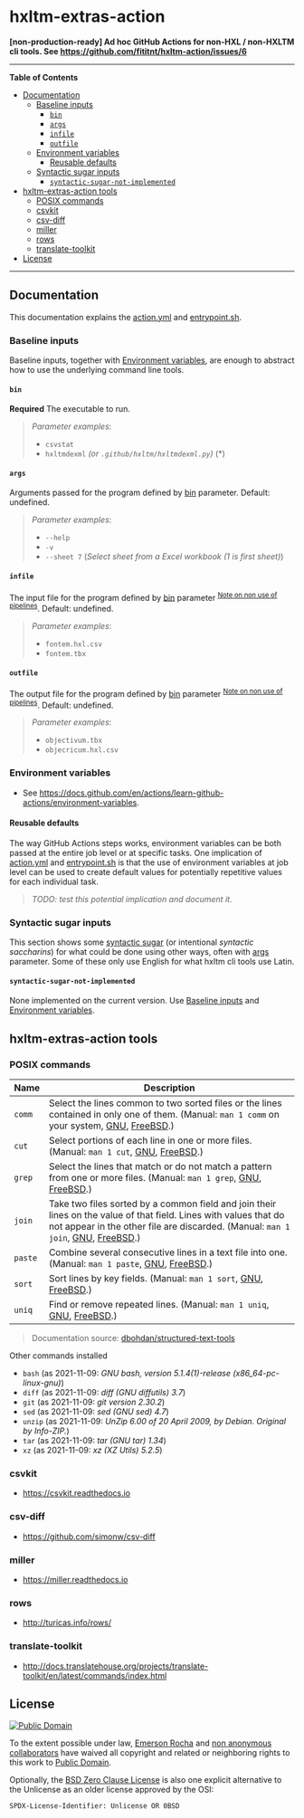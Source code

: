 # hxltm-extras-action
**[non-production-ready] Ad hoc GitHub Actions for non-HXL / non-HXLTM cli tools. See https://github.com/fititnt/hxltm-action/issues/6**

---

**Table of Contents**

<!-- TOC depthFrom:2 -->

- [Documentation](#documentation)
    - [Baseline inputs](#baseline-inputs)
        - [`bin`](#bin)
        - [`args`](#args)
        - [`infile`](#infile)
        - [`outfile`](#outfile)
    - [Environment variables](#environment-variables)
        - [Reusable defaults](#reusable-defaults)
    - [Syntactic sugar inputs](#syntactic-sugar-inputs)
        - [`syntactic-sugar-not-implemented`](#syntactic-sugar-not-implemented)
- [hxltm-extras-action tools](#hxltm-extras-action-tools)
    - [POSIX commands](#posix-commands)
    - [csvkit](#csvkit)
    - [csv-diff](#csv-diff)
    - [miller](#miller)
    - [rows](#rows)
    - [translate-toolkit](#translate-toolkit)
- [License](#license)

<!-- /TOC -->

---

<!--
- https://github.com/nektos/act
- https://github.com/actions/hello-world-docker-action
- https://docs.github.com/en/actions/creating-actions/creating-a-docker-container-action
- https://docs.github.com/en/actions/learn-github-actions/workflow-commands-for-github-actions

cp -r /workspace/git/fititnt/hxltm-extras-action /home/fititnt/Downloads/hxltm-extras-action-backup

rsync -r -a -v /workspace/git/fititnt/hxltm-extras-action/ /home/fititnt/Downloads/hxltm-extras-action
cd /home/fititnt/Downloads/hxltm-extras-action
docker run --rm -it $(docker build -q .)

docker run --rm -it $(docker build -q .) 'compgen -c'  # nao disponivel
docker run --rm -it $(docker build -q .) 'which csvstat'
docker run --rm -it $(docker build -q .) 'which csv2po'
docker run --rm -it $(docker build -q .) 'ls /usr/local/bin/'
docker run --rm -it $(docker build -q .) 'find /usr/local/bin/ -executable -type f'
docker run --rm -it $(docker build -q -f Dockerfile-extras .) 'hxltmcli --help'

> Delete old images
docker rmi $(docker images -f "dangling=true" -q)

cp .github/hxltm/hxltm-exemplum-linguam.tm.hxl.csv hxltm-exemplum-linguam.tm.hxl.csv

docker run --rm -it $(docker build -q .) 'hxltmcli' 'tests/hxltm-exemplum-linguam.tm.hxl.csv' 'objectivum.tbx' '--objectivum-TBX-Basim'

- # Using act
act
act --privileged

-#
-# Issues
-#  - https://github.com/nektos/act/issues/555
-#    - https://github.com/nektos/act/issues/410#issuecomment-732096442
-->

## Documentation

This documentation explains the [action.yml](action.yml) and
[entrypoint.sh](entrypoint.sh).

### Baseline inputs

Baseline inputs, together with [Environment variables](#environment-variables),
are enough to abstract how to use the underlying command line tools.

#### `bin`
**Required** The executable to run.

> _Parameter examples_:
> - `csvstat`
> - `hxltmdexml` _(or `.github/hxltm/hxltmdexml.py`)_ (*)

#### `args`
Arguments passed for the program defined by [bin](#bin) parameter.
Default: undefined.

> _Parameter examples_:
> - `--help`
> - `-v`
> - `--sheet 7` (_Select sheet from a Excel workbook (1 is first sheet)_)

#### `infile`
The input file for the program defined by [bin](#bin) parameter
<sup>[Note on non use of pipelines](#note-on-non-use-of-pipelines)</sup>.
Default: undefined.

> _Parameter examples_:
> - `fontem.hxl.csv`
> - `fontem.tbx`

#### `outfile`
The output file for the program defined by [bin](#bin) parameter
<sup>[Note on non use of pipelines](#note-on-non-use-of-pipelines)</sup>.
Default: undefined.

> _Parameter examples_:
> - `objectivum.tbx`
> - `objecricum.hxl.csv`

### Environment variables
- See <https://docs.github.com/en/actions/learn-github-actions/environment-variables>.

#### Reusable defaults
The way GitHub Actions steps works, environment variables can be both passed
at the entire job level or at specific tasks. One implication of
[action.yml](action.yml) and [entrypoint.sh](entrypoint.sh) is that the use of
environment variables at job level can be used to create default values for
potentially repetitive values for each individual task.

> _TODO: test this potential implication and document it._

### Syntactic sugar inputs
This section shows some [syntactic sugar](https://en.wikipedia.org/wiki/Syntactic_sugar)
(or intentional _syntactic saccharins_) for what could be done using other ways,
often with [args](#args) parameter. Some of these only use English for what
hxltm cli tools use Latin.

#### `syntactic-sugar-not-implemented`

None implemented on the current version. Use [Baseline inputs](#baseline-inputs)
and [Environment variables](#environment-variables).

## hxltm-extras-action tools

### POSIX commands

| Name | Description |
|------|-------------|
| `comm` | Select the lines common to two sorted files or the lines contained in only one of them.  (Manual: `man 1 comm` on your system, [GNU](https://linux.die.net/man/1/comm), [FreeBSD](https://www.freebsd.org/cgi/man.cgi?query=comm&sektion=1).) |
| `cut` | Select portions of each line in one or more files.  (Manual: `man 1 cut`, [GNU](https://linux.die.net/man/1/cut), [FreeBSD](https://www.freebsd.org/cgi/man.cgi?query=cut&sektion=1).) |
| `grep` | Select the lines that match or do not match a pattern from one or more files.  (Manual: `man 1 grep`, [GNU](https://linux.die.net/man/1/grep), [FreeBSD](https://www.freebsd.org/cgi/man.cgi?query=grep&sektion=1).) |
| `join` | Take two files sorted by a common field and join their lines on the value of that field.  Lines with values that do not appear in the other file are discarded.  (Manual: `man 1 join`, [GNU](https://linux.die.net/man/1/join), [FreeBSD](https://www.freebsd.org/cgi/man.cgi?query=join&sektion=1).) |
| `paste` | Combine several consecutive lines in a text file into one.  (Manual: `man 1 paste`, [GNU](https://linux.die.net/man/1/paste), [FreeBSD](https://www.freebsd.org/cgi/man.cgi?query=paste&sektion=1).) |
| `sort` | Sort lines by key fields.  (Manual: `man 1 sort`, [GNU](https://linux.die.net/man/1/sort), [FreeBSD](https://www.freebsd.org/cgi/man.cgi?query=sort&sektion=1).) |
| `uniq` | Find or remove repeated lines.  (Manual: `man 1 uniq`, [GNU](https://linux.die.net/man/1/uniq), [FreeBSD](https://www.freebsd.org/cgi/man.cgi?query=uniq&sektion=1).) |

> Documentation source: [dbohdan/structured-text-tools](https://github.com/dbohdan/structured-text-tools)

Other commands installed

- `bash` (as 2021-11-09: _GNU bash, version 5.1.4(1)-release (x86_64-pc-linux-gnu)_)
- `diff` (as 2021-11-09: _diff (GNU diffutils) 3.7_)
- `git` (as 2021-11-09: _git version 2.30.2_)
- `sed` (as 2021-11-09: _sed (GNU sed) 4.7_)
- `unzip` (as 2021-11-09: _UnZip 6.00 of 20 April 2009, by Debian. Original by Info-ZIP._)
- `tar` (as 2021-11-09: _tar (GNU tar) 1.34_)
- `xz` (as 2021-11-09: _xz (XZ Utils) 5.2.5_)

### csvkit
- <https://csvkit.readthedocs.io>

### csv-diff
- <https://github.com/simonw/csv-diff>

### miller
- <https://miller.readthedocs.io>

### rows
- <http://turicas.info/rows/>

### translate-toolkit
- <http://docs.translatehouse.org/projects/translate-toolkit/en/latest/commands/index.html>

## License

[![Public Domain](https://i.creativecommons.org/p/zero/1.0/88x31.png)](UNLICENSE)

To the extent possible under law, [Emerson Rocha](https://github.com/fititnt)
and [non anonymous collaborators](https://github.com/fititnt/hxltm-extras-action/graphs/contributors)
have waived all copyright and related or neighboring rights to this work to
[Public Domain](UNLICENSE).

Optionally, the [BSD Zero Clause License](https://spdx.org/licenses/0BSD.html)
is also one explicit alternative to the Unlicense as an older license approved
by the OSI:

`SPDX-License-Identifier: Unlicense OR 0BSD`